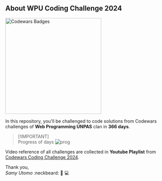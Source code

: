 ## About WPU Coding Challenge 2024

<img src="https://www.codewars.com/users/samyutomo/badges/large" alt="Codewars Badges" width="300">

In this repository, you'll be challenged to code solutions from Codewars challenges of **Web Programming UNPAS** clan in **366 days**.

> [!IMPORTANT]\
> Progress of days ![prog]

Video reference of all challenges are collected in **Youtube Playlist** from [Codewars Coding Challenge 2024](https://youtube.com/playlist?list=PLHkUv2tGe2BzPfPe1p3PggiKQNLoKJGz0&si=RoVx-_F94r_3yWzj).

Thank you,  
_Samy Utomo_ :neckbeard: :muscle: :computer:

[prog]: https://geps.dev/progress/5?successColor=009900
